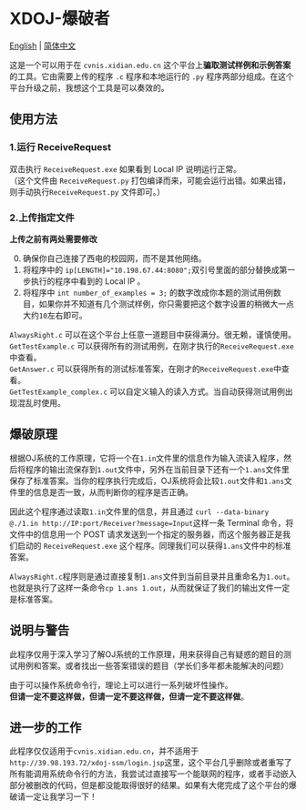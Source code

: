 # XDOJ-爆破者
[English](README.md) | [简体中文](README.zh-CN.md)

这是一个可以用于在 `cvnis.xidian.edu.cn` 这个平台上**骗取测试样例和示例答案**的工具。它由需要上传的程序 `.c` 程序和本地运行的 `.py` 程序两部分组成。在这个平台升级之前，我想这个工具是可以奏效的。

## 使用方法
### 1.运行 ReceiveRequest
双击执行 `ReceiveRequest.exe` 如果看到 Local IP 说明运行正常。   
（这个文件由 `ReceiveRequest.py` 打包编译而来，可能会运行出错。如果出错，则手动执行`ReceiveRequest.py` 文件即可。）
### 2.上传指定文件
**上传之前有两处需要修改**  

0. 确保你自己连接了西电的校园网，而不是其他网络。
1. 将程序中的 `ip[LENGTH]="10.198.67.44:8080";`双引号里面的部分替换成第一步执行的程序中看到的 Local IP 。
2. 将程序中 `int number_of_examples = 3;` 的数字改成你本题的测试用例数目，如果你并不知道有几个测试样例，你只需要把这个数字设置的稍微大一点大约`10`左右即可。




`AlwaysRight.c` 可以在这个平台上任意一道题目中获得满分。很无赖，谨慎使用。  
`GetTestExample.c` 可以获得所有的测试用例，在刚才执行的`ReceiveRequest.exe`中查看。  
`GetAnswer.c` 可以获得所有的测试标准答案，在刚才的`ReceiveRequest.exe`中查看。  
`GetTestExample_complex.c` 可以自定义输入的读入方式。当自动获得测试用例出现混乱时使用。
## 爆破原理
根据OJ系统的工作原理，它将一个在`1.in`文件里的信息作为输入流读入程序，然后将程序的输出流保存到`1.out`文件中，另外在当前目录下还有一个`1.ans`文件里保存了标准答案。当你的程序执行完成后，OJ系统将会比较`1.out`文件和`1.ans`文件里的信息是否一致，从而判断你的程序是否正确。

因此这个程序通过读取`1.in`文件里的信息，并且通过 `curl --data-binary @./1.in http://IP:port/Receiver?message=Input`这样一条 Terminal 命令，将文件中的信息用一个 POST 请求发送到一个指定的服务器，而这个服务器正是我们启动的 `ReceiveRequest.exe` 这个程序。同理我们可以获得`1.ans`文件中的标准答案。

`AlwaysRight.c`程序则是通过直接复制`1.ans`文件到当前目录并且重命名为`1.out`。也就是执行了这样一条命令`cp 1.ans 1.out`，从而就保证了我们的输出文件一定是标准答案。

## 说明与警告

此程序仅用于深入学习了解OJ系统的工作原理，用来获得自己有疑惑的题目的测试用例和答案。或者找出一些答案错误的题目（学长们多年都未能解决的问题）

由于可以操作系统命令行，理论上可以进行一系列破坏性操作。  
**但请一定不要这样做，但请一定不要这样做，但请一定不要这样做**。

## 进一步的工作
此程序仅仅适用于`cvnis.xidian.edu.cn`，并不适用于`http://39.98.193.72/xdoj-ssm/login.jsp`这里，这个平台几乎删除或者重写了所有能调用系统命令行的方法，我尝试过直接写一个能联网的程序，或者手动嵌入部分被删改的代码，但是都没能取得很好的结果。如果有大佬完成了这个平台的爆破请一定让我学习一下！
